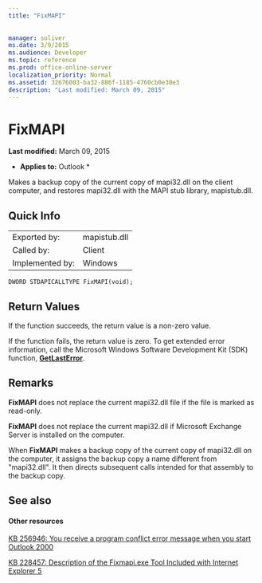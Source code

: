 ```yaml
---
title: "FixMAPI"
 
 
manager: soliver
ms.date: 3/9/2015
ms.audience: Developer
ms.topic: reference
ms.prod: office-online-server
localization_priority: Normal
ms.assetid: 32676003-ba32-886f-1185-4760cb0e30e3
description: "Last modified: March 09, 2015"
---
```


# FixMAPI

 **Last modified:** March 09, 2015 
  
 * **Applies to:** Outlook * 
  
Makes a backup copy of the current copy of mapi32.dll on the client computer, and restores mapi32.dll with the MAPI stub library, mapistub.dll.
  
## Quick Info

|||
|:-----|:-----|
|Exported by:  <br/> |mapistub.dll  <br/> |
|Called by:  <br/> |Client  <br/> |
|Implemented by:  <br/> |Windows  <br/> |
   
```
DWORD STDAPICALLTYPE FixMAPI(void); 
```

## Return Values

If the function succeeds, the return value is a non-zero value.
  
If the function fails, the return value is zero. To get extended error information, call the Microsoft Windows Software Development Kit (SDK) function, **[GetLastError](http://msdn.microsoft.com/en-us/library/ms679360.aspx)**. 
  
## Remarks

 **FixMAPI** does not replace the current mapi32.dll file if the file is marked as read-only. 
  
 **FixMAPI** does not replace the current mapi32.dll if Microsoft Exchange Server is installed on the computer. 
  
When **FixMAPI** makes a backup copy of the current copy of mapi32.dll on the computer, it assigns the backup copy a name different from "mapi32.dll". It then directs subsequent calls intended for that assembly to the backup copy. 
  
## See also

#### Other resources

[KB 256946: You receive a program conflict error message when you start Outlook 2000](http://support.microsoft.com/kb/256946)
  
[KB 228457: Description of the Fixmapi.exe Tool Included with Internet Explorer 5](http://support.microsoft.com/kb/228457)

